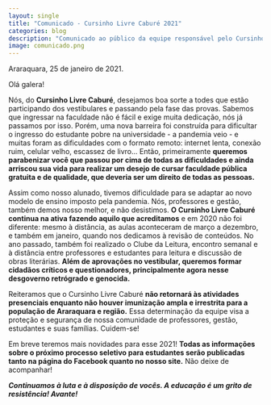 ```yaml
---
layout: single
title: "Comunicado - Cursinho Livre Caburé 2021"
categories: blog
description: "Comunicado ao público da equipe responsável pelo Cursinho Livre Caburé."
image: comunicado.png
---
```


Araraquara, 25 de janeiro de 2021.

Olá galera!

Nós, do **Cursinho Livre Caburé**, desejamos boa sorte a todes que estão participando dos vestibulares e passando pela fase das provas. Sabemos que ingressar na faculdade não é fácil e exige muita dedicação, nós já passamos por isso. Porém, uma nova barreira foi construída para dificultar o ingresso do estudante pobre na universidade - a pandemia veio - e muitas foram as dificuldades com o formato remoto: internet lenta, conexão ruim, celular velho, escassez de livro… Então, primeiramente **queremos parabenizar você que passou por cima de todas as dificuldades e ainda arriscou sua vida para realizar um desejo de cursar faculdade pública gratuita e de qualidade, que deveria ser um direito de todas as pessoas.** 

Assim como nosso alunado, tivemos dificuldade para se adaptar ao novo modelo de ensino imposto pela pandemia. Nós, professores e gestão, também demos nosso melhor, e não desistimos. **O Cursinho Livre Caburé continua na ativa fazendo aquilo que acreditamos** e em 2020 não foi diferente: mesmo à distância, as aulas aconteceram de março a dezembro, e também em janeiro, quando nos dedicamos à revisão de conteúdos. No ano passado, também foi realizado o Clube da Leitura, encontro semanal e à distância entre professores e estudantes para leitura e discussão de obras literárias. **Além de aprovações no vestibular, queremos formar cidadãos críticos e questionadores, principalmente agora nesse desgoverno retrógrado e genocida.**

Reiteramos que o Cursinho Livre Caburé **não retornará às atividades presenciais enquanto não houver imunização ampla e irrestrita para a população de Araraquara e região.** Essa determinação da equipe visa a proteção e segurança de nossa comunidade de professores, gestão, estudantes e suas famílias. Cuidem-se!

Em breve teremos mais novidades para esse 2021! **Todas as informações sobre o próximo processo seletivo para estudantes serão publicadas tanto na página do Facebook quanto no nosso site.** Não deixe de acompanhar!

_**Continuamos à luta e à disposição de vocês. A educação é um grito de resistência! Avante!**_
